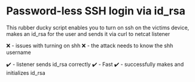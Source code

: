 # Password-less SSH login via id_rsa

This rubber ducky script enables you to turn on ssh on the victims device,
makes an id_rsa for the user and sends it via curl to netcat listener

❌  -  issues with turning on shh
❌  -  the attack needs to know the shh username

✔️  -  listener sends id_rsa correctly
✔️  -  Fast
✔️  -  successfully makes and initializes id_rsa
